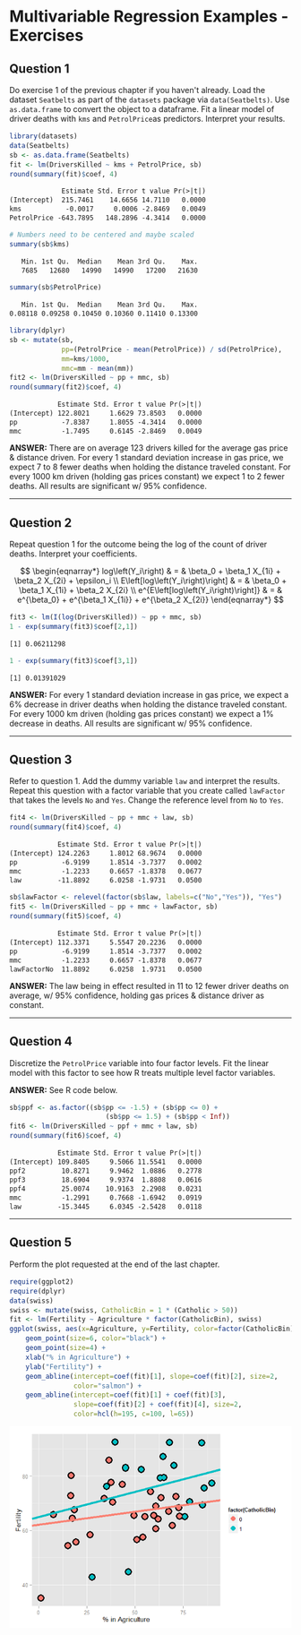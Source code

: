 # Multivariable Regression Examples - Exercises



## Question 1

Do exercise 1 of the previous chapter if you haven't already. Load the dataset `Seatbelts` as part of the `datasets` package via `data(Seatbelts)`. Use `as.data.frame` to convert the object to a dataframe. Fit a linear model of driver deaths with `kms` and `PetrolPrice`as predictors. Interpret your results.


```r
library(datasets)
data(Seatbelts)
sb <- as.data.frame(Seatbelts)
fit <- lm(DriversKilled ~ kms + PetrolPrice, sb)
round(summary(fit)$coef, 4)
```

```
             Estimate Std. Error t value Pr(>|t|)
(Intercept)  215.7461    14.6656 14.7110   0.0000
kms           -0.0017     0.0006 -2.8469   0.0049
PetrolPrice -643.7895   148.2896 -4.3414   0.0000
```

```r
# Numbers need to be centered and maybe scaled
summary(sb$kms)
```

```
   Min. 1st Qu.  Median    Mean 3rd Qu.    Max. 
   7685   12680   14990   14990   17200   21630 
```

```r
summary(sb$PetrolPrice)
```

```
   Min. 1st Qu.  Median    Mean 3rd Qu.    Max. 
0.08118 0.09258 0.10450 0.10360 0.11410 0.13300 
```

```r
library(dplyr)
sb <- mutate(sb,
             pp=(PetrolPrice - mean(PetrolPrice)) / sd(PetrolPrice),
             mm=kms/1000,
             mmc=mm - mean(mm))
fit2 <- lm(DriversKilled ~ pp + mmc, sb)
round(summary(fit2)$coef, 4)
```

```
            Estimate Std. Error t value Pr(>|t|)
(Intercept) 122.8021     1.6629 73.8503   0.0000
pp           -7.8387     1.8055 -4.3414   0.0000
mmc          -1.7495     0.6145 -2.8469   0.0049
```

**ANSWER:** There are on average 123 drivers killed for the average gas price & distance driven. For every 1 standard deviation increase in gas price, we expect 7 to 8 fewer deaths when holding the distance traveled constant. For every 1000 km driven (holding gas prices constant) we expect 1 to 2 fewer deaths. All results are significant w/ 95% confidence.

---

## Question 2

Repeat question 1 for the outcome being the log of the count of driver deaths. Interpret your coefficients.

$$
\begin{eqnarray*}
log\left(Y_i\right) & = & \beta_0 + \beta_1 X_{1i} + \beta_2 X_{2i} + \epsilon_i \\
E\left[log\left(Y_i\right)\right] & = & \beta_0 + \beta_1 X_{1i} + \beta_2 X_{2i} \\
e^{E\left[log\left(Y_i\right)\right]} & = & e^{\beta_0} + e^{\beta_1 X_{1i}} + e^{\beta_2 X_{2i}}
\end{eqnarray*}
$$


```r
fit3 <- lm(I(log(DriversKilled)) ~ pp + mmc, sb)
1 - exp(summary(fit3)$coef[2,1])
```

```
[1] 0.06211298
```

```r
1 - exp(summary(fit3)$coef[3,1])
```

```
[1] 0.01391029
```

**ANSWER:** For every 1 standard deviation increase in gas price, we expect a 6% decrease in driver deaths when holding the distance traveled constant. For every 1000 km driven (holding gas prices constant) we expect a 1% decrease in deaths. All results are significant w/ 95% confidence.

---

## Question 3

Refer to question 1. Add the dummy variable `law` and interpret the results. Repeat this question with a factor variable that you create called `lawFactor` that takes the levels `No` and `Yes`. Change the reference level from `No` to `Yes`.


```r
fit4 <- lm(DriversKilled ~ pp + mmc + law, sb)
round(summary(fit4)$coef, 4)
```

```
            Estimate Std. Error t value Pr(>|t|)
(Intercept) 124.2263     1.8012 68.9674   0.0000
pp           -6.9199     1.8514 -3.7377   0.0002
mmc          -1.2233     0.6657 -1.8378   0.0677
law         -11.8892     6.0258 -1.9731   0.0500
```

```r
sb$lawFactor <- relevel(factor(sb$law, labels=c("No","Yes")), "Yes")
fit5 <- lm(DriversKilled ~ pp + mmc + lawFactor, sb)
round(summary(fit5)$coef, 4)
```

```
            Estimate Std. Error t value Pr(>|t|)
(Intercept) 112.3371     5.5547 20.2236   0.0000
pp           -6.9199     1.8514 -3.7377   0.0002
mmc          -1.2233     0.6657 -1.8378   0.0677
lawFactorNo  11.8892     6.0258  1.9731   0.0500
```

**ANSWER:** The law being in effect resulted in 11 to 12 fewer driver deaths on average, w/ 95% confidence, holding gas prices & distance driver as constant.

---

## Question 4

Discretize the `PetrolPrice` variable into four factor levels. Fit the linear model with this factor to see how R treats multiple level factor variables.

**ANSWER:** See R code below.


```r
sb$ppf <- as.factor((sb$pp <= -1.5) + (sb$pp <= 0) +
                        (sb$pp <= 1.5) + (sb$pp < Inf))
fit6 <- lm(DriversKilled ~ ppf + mmc + law, sb)
round(summary(fit6)$coef, 4)
```

```
            Estimate Std. Error t value Pr(>|t|)
(Intercept) 109.8405     9.5066 11.5541   0.0000
ppf2         10.8271     9.9462  1.0886   0.2778
ppf3         18.6904     9.9374  1.8808   0.0616
ppf4         25.0074    10.9163  2.2908   0.0231
mmc          -1.2991     0.7668 -1.6942   0.0919
law         -15.3445     6.0345 -2.5428   0.0118
```

---

## Question 5

Perform the plot requested at the end of the last chapter.


```r
require(ggplot2)
require(dplyr)
data(swiss)
swiss <- mutate(swiss, CatholicBin = 1 * (Catholic > 50))
fit <- lm(Fertility ~ Agriculture * factor(CatholicBin), swiss)
ggplot(swiss, aes(x=Agriculture, y=Fertility, color=factor(CatholicBin))) +
    geom_point(size=6, color="black") +
    geom_point(size=4) +
    xlab("% in Agriculture") +
    ylab("Fertility") +
    geom_abline(intercept=coef(fit)[1], slope=coef(fit)[2], size=2, 
                color="salmon") +
    geom_abline(intercept=coef(fit)[1] + coef(fit)[3],
                slope=coef(fit)[2] + coef(fit)[4], size=2,
                color=hcl(h=195, c=100, l=65))
```

<div class="rimage center"><img src="fig/Q5Ans-1.png" title="" alt="" class="plot" /></div>

